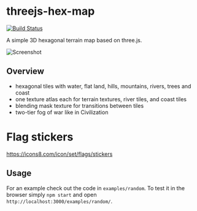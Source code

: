 # threejs-hex-map

[![Build Status](https://travis-ci.org/Bunkerbewohner/threejs-hex-map.svg?branch=master)](https://travis-ci.org/Bunkerbewohner/threejs-hex-map)

A simple 3D hexagonal terrain map based on three.js.
 
![Screenshot](examples/random/screenshot.jpg)

## Overview

* hexagonal tiles with water, flat land, hills, mountains, rivers, trees and coast
* one texture atlas each for terrain textures, river tiles, and coast tiles
* blending mask texture for transitions between tiles
* two-tier fog of war like in Civilization

# Flag stickers
https://icons8.com/icon/set/flags/stickers

## Usage

For an example check out the code in `examples/random`. To test it in the browser
simply `npm start` and open `http://localhost:3000/examples/random/`.